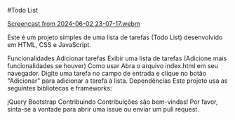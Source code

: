 #Todo List

[Screencast from 2024-06-02 23-07-17.webm](https://github.com/MaloneDev/todolist/assets/171465969/f099f365-d74f-478e-9d0e-b0d88702b906)



Este é um projeto simples de uma lista de tarefas (Todo List) desenvolvido em HTML, CSS e JavaScript.

Funcionalidades
Adicionar tarefas
Exibir uma lista de tarefas
(Adicione mais funcionalidades se houver)
Como usar
Abra o arquivo index.html em seu navegador.
Digite uma tarefa no campo de entrada e clique no botão "Adicionar" para adicionar a tarefa à lista.
Dependências
Este projeto usa as seguintes bibliotecas e frameworks:

jQuery
Bootstrap
Contribuindo
Contribuições são bem-vindas! Por favor, sinta-se à vontade para abrir uma issue ou enviar um pull request.
